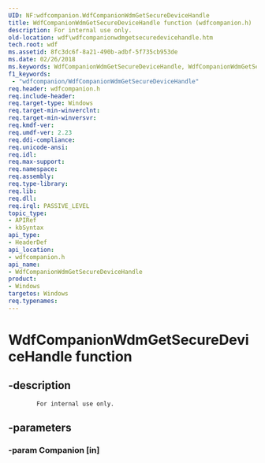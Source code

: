 ```yaml
---
UID: NF:wdfcompanion.WdfCompanionWdmGetSecureDeviceHandle
title: WdfCompanionWdmGetSecureDeviceHandle function (wdfcompanion.h)
description: For internal use only.
old-location: wdf\wdfcompanionwdmgetsecuredevicehandle.htm
tech.root: wdf
ms.assetid: 8fc3dc6f-8a21-490b-adbf-5f735cb953de
ms.date: 02/26/2018
ms.keywords: WdfCompanionWdmGetSecureDeviceHandle, WdfCompanionWdmGetSecureDeviceHandle method, wdf.wdfcompanionwdmgetsecuredevicehandle, wdfcompanion/WdfCompanionWdmGetSecureDeviceHandle
f1_keywords:
 - "wdfcompanion/WdfCompanionWdmGetSecureDeviceHandle"
req.header: wdfcompanion.h
req.include-header: 
req.target-type: Windows
req.target-min-winverclnt: 
req.target-min-winversvr: 
req.kmdf-ver: 
req.umdf-ver: 2.23
req.ddi-compliance: 
req.unicode-ansi: 
req.idl: 
req.max-support: 
req.namespace: 
req.assembly: 
req.type-library: 
req.lib: 
req.dll: 
req.irql: PASSIVE_LEVEL
topic_type:
- APIRef
- kbSyntax
api_type:
- HeaderDef
api_location:
- wdfcompanion.h
api_name:
- WdfCompanionWdmGetSecureDeviceHandle
product:
- Windows
targetos: Windows
req.typenames: 
---
```


# WdfCompanionWdmGetSecureDeviceHandle function


## -description



			For internal use only.


## -parameters




### -param Companion [in]

